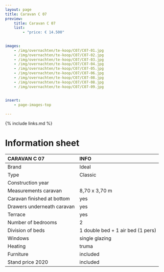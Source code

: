 ```yaml
---
layout: page
title: Caravan C 07
preview: 
    title: Caravan C 07
    list:
        - "price: € 14.500"
        
        
images:
    - /img/overnachten/te-koop/C07/C07-01.jpg
    - /img/overnachten/te-koop/C07/C07-02.jpg
    - /img/overnachten/te-koop/C07/C07-03.jpg
    - /img/overnachten/te-koop/C07/C07-04.jpg
    - /img/overnachten/te-koop/C07/C07-05.jpg
    - /img/overnachten/te-koop/C07/C07-06.jpg
    - /img/overnachten/te-koop/C07/C07-08.jpg
    - /img/overnachten/te-koop/C07/C07-08.jpg
    - /img/overnachten/te-koop/C07/C07-09.jpg
    
    
insert:
    - page-images-top
    
---
```


{% include links.md %}



# Information sheet 

CARAVAN C 07                | INFO        | 
:---------------------------|:------------|
Brand                       |Ideal 
Type                        |Classic
Construction year           |
Measurements caravan        |8,70 x 3,70 m
Caravan finished at bottom  |yes
Drawers underneath caravan  |yes
Terrace                     |yes
Number of bedrooms          |2
Division of beds            |1 double bed + 1 air bed (1 pers)
Windows                     |single glazing
Heating                     |truma
Furniture                   |included
Stand price 2020            |included

